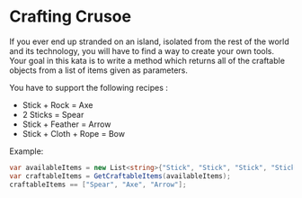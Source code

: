 # Crafting Crusoe

If you ever end up stranded on an island, isolated from the rest of the world and its technology, you will have to find a way to create your own tools. Your goal in this kata is to write a method which returns all of the craftable objects from a list of items given as parameters.

You have to support the following recipes : 
* Stick + Rock = Axe
* 2 Sticks = Spear
* Stick + Feather = Arrow 
* Stick + Cloth + Rope = Bow

Example: 

```csharp
var availableItems = new List<string>{"Stick", "Stick", "Stick", "Stick", "Rock", "Feather"};
var craftableItems = GetCraftableItems(availableItems);
craftableItems == ["Spear", "Axe", "Arrow"];
```
